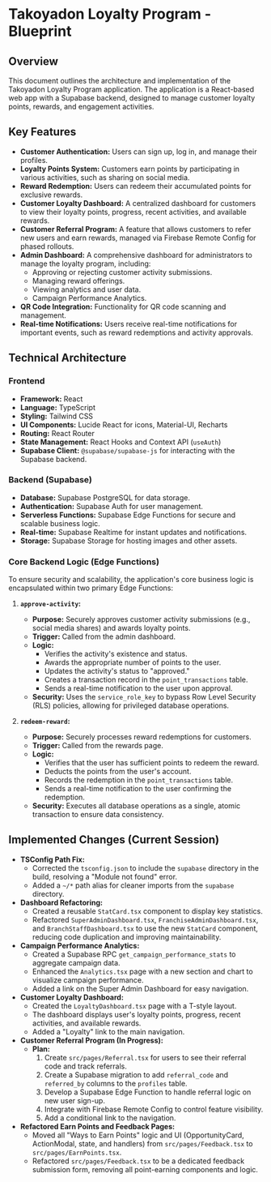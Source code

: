 
# Takoyadon Loyalty Program - Blueprint

## Overview

This document outlines the architecture and implementation of the Takoyadon Loyalty Program application. The application is a React-based web app with a Supabase backend, designed to manage customer loyalty points, rewards, and engagement activities.

## Key Features

*   **Customer Authentication:** Users can sign up, log in, and manage their profiles.
*   **Loyalty Points System:** Customers earn points by participating in various activities, such as sharing on social media.
*   **Reward Redemption:** Users can redeem their accumulated points for exclusive rewards.
*   **Customer Loyalty Dashboard:** A centralized dashboard for customers to view their loyalty points, progress, recent activities, and available rewards.
*   **Customer Referral Program:** A feature that allows customers to refer new users and earn rewards, managed via Firebase Remote Config for phased rollouts.
*   **Admin Dashboard:** A comprehensive dashboard for administrators to manage the loyalty program, including:
    *   Approving or rejecting customer activity submissions.
    *   Managing reward offerings.
    *   Viewing analytics and user data.
    *   Campaign Performance Analytics.
*   **QR Code Integration:** Functionality for QR code scanning and management.
*   **Real-time Notifications:** Users receive real-time notifications for important events, such as reward redemptions and activity approvals.

## Technical Architecture

### Frontend

*   **Framework:** React
*   **Language:** TypeScript
*   **Styling:** Tailwind CSS
*   **UI Components:** Lucide React for icons, Material-UI, Recharts
*   **Routing:** React Router
*   **State Management:** React Hooks and Context API (`useAuth`)
*   **Supabase Client:** `@supabase/supabase-js` for interacting with the Supabase backend.

### Backend (Supabase)

*   **Database:** Supabase PostgreSQL for data storage.
*   **Authentication:** Supabase Auth for user management.
*   **Serverless Functions:** Supabase Edge Functions for secure and scalable business logic.
*   **Real-time:** Supabase Realtime for instant updates and notifications.
*   **Storage:** Supabase Storage for hosting images and other assets.

### Core Backend Logic (Edge Functions)

To ensure security and scalability, the application\'s core business logic is encapsulated within two primary Edge Functions:

1.  **`approve-activity`:**
    *   **Purpose:** Securely approves customer activity submissions (e.g., social media shares) and awards loyalty points.
    *   **Trigger:** Called from the admin dashboard.
    *   **Logic:**
        *   Verifies the activity\'s existence and status.
        *   Awards the appropriate number of points to the user.
        *   Updates the activity\'s status to "approved."
        *   Creates a transaction record in the `point_transactions` table.
        *   Sends a real-time notification to the user upon approval.
    *   **Security:** Uses the `service_role_key` to bypass Row Level Security (RLS) policies, allowing for privileged database operations.

2.  **`redeem-reward`:**
    *   **Purpose:** Securely processes reward redemptions for customers.
    *   **Trigger:** Called from the rewards page.
    *   **Logic:**
        *   Verifies that the user has sufficient points to redeem the reward.
        *   Deducts the points from the user\'s account.
        *   Records the redemption in the `point_transactions` table.
        *   Sends a real-time notification to the user confirming the redemption.
    *   **Security:** Executes all database operations as a single, atomic transaction to ensure data consistency.

## Implemented Changes (Current Session)

*   **TSConfig Path Fix:**
    *   Corrected the `tsconfig.json` to include the `supabase` directory in the build, resolving a "Module not found" error.
    *   Added a `~/*` path alias for cleaner imports from the `supabase` directory.
*   **Dashboard Refactoring:**
    *   Created a reusable `StatCard.tsx` component to display key statistics.
    *   Refactored `SuperAdminDashboard.tsx`, `FranchiseAdminDashboard.tsx`, and `BranchStaffDashboard.tsx` to use the new `StatCard` component, reducing code duplication and improving maintainability.
*   **Campaign Performance Analytics:**
    *   Created a Supabase RPC `get_campaign_performance_stats` to aggregate campaign data.
    *   Enhanced the `Analytics.tsx` page with a new section and chart to visualize campaign performance.
    *   Added a link on the Super Admin Dashboard for easy navigation.
*   **Customer Loyalty Dashboard:**
    *   Created the `LoyaltyDashboard.tsx` page with a T-style layout.
    *   The dashboard displays user\'s loyalty points, progress, recent activities, and available rewards.
    *   Added a "Loyalty" link to the main navigation.
*   **Customer Referral Program (In Progress):**
    *   **Plan:**
        1.  Create `src/pages/Referral.tsx` for users to see their referral code and track referrals.
        2.  Create a Supabase migration to add `referral_code` and `referred_by` columns to the `profiles` table.
        3.  Develop a Supabase Edge Function to handle referral logic on new user sign-up.
        4.  Integrate with Firebase Remote Config to control feature visibility.
        5.  Add a conditional link to the navigation.
*   **Refactored Earn Points and Feedback Pages:**
    *   Moved all "Ways to Earn Points" logic and UI (OpportunityCard, ActionModal, state, and handlers) from `src/pages/Feedback.tsx` to `src/pages/EarnPoints.tsx`.
    *   Refactored `src/pages/Feedback.tsx` to be a dedicated feedback submission form, removing all point-earning components and logic.

